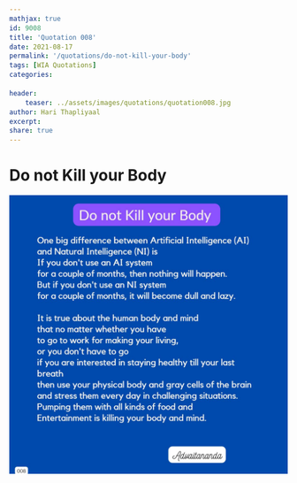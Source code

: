 ```yaml
---
mathjax: true
id: 9008
title: 'Quotation 008'
date: 2021-08-17
permalink: '/quotations/do-not-kill-your-body'
tags: [WIA Quotations] 
categories: 

header:
    teaser: ../assets/images/quotations/quotation008.jpg
author: Hari Thapliyaal 
excerpt:
share: true 
---
```


# Do not Kill your Body

![Do not Kill your Body](../assets/images/quotations/quotation008.jpg)
